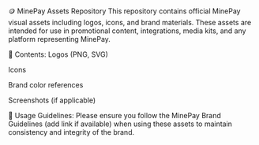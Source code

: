 🪙 MinePay Assets Repository
This repository contains official MinePay visual assets including logos, icons, and brand materials. These assets are intended for use in promotional content, integrations, media kits, and any platform representing MinePay.

📁 Contents:
Logos (PNG, SVG)

Icons

Brand color references

Screenshots (if applicable)

📜 Usage Guidelines:
Please ensure you follow the MinePay Brand Guidelines (add link if available) when using these assets to maintain consistency and integrity of the brand.
